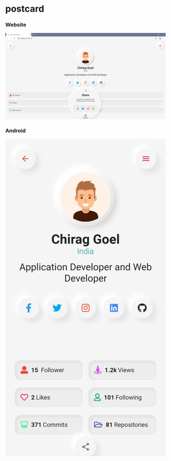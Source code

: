 # postcard

### Website
![](https://github.com/chirag-goel360/Visit_Card_Web_App/blob/main/website.png)

### Android
![](https://github.com/chirag-goel360/Visit_Card_Web_App/blob/main/android.jpg)